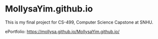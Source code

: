 # MollysaYim.github.io
This is my final project for CS-499, Computer Science Capstone at SNHU.

ePortfolio: https://mollysa.github.io/MollysaYim.github.io/
